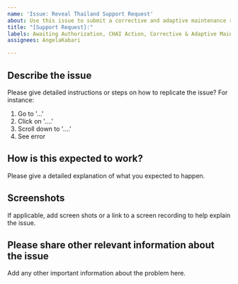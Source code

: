 ```yaml
---
name: 'Issue: Reveal Thailand Support Request'
about: Use this issue to submit a corrective and adaptive maintenance request.
title: "[Support Request]:"
labels: Awaiting Authorization, CHAI Action, Corrective & Adaptive Maintenance Request
assignees: AngelaKabari

---
```


## Describe the issue
Please give detailed instructions or steps on how to replicate the issue? For instance:
1. Go to '...'
2. Click on '....'
3. Scroll down to '....'
4. See error




## How is this expected to work?
Please give a detailed explanation of what you expected to happen.




## Screenshots
If applicable, add screen shots or a link to a screen recording to help explain the issue.




## Please share other relevant information about the issue
Add any other important information about the problem here.
